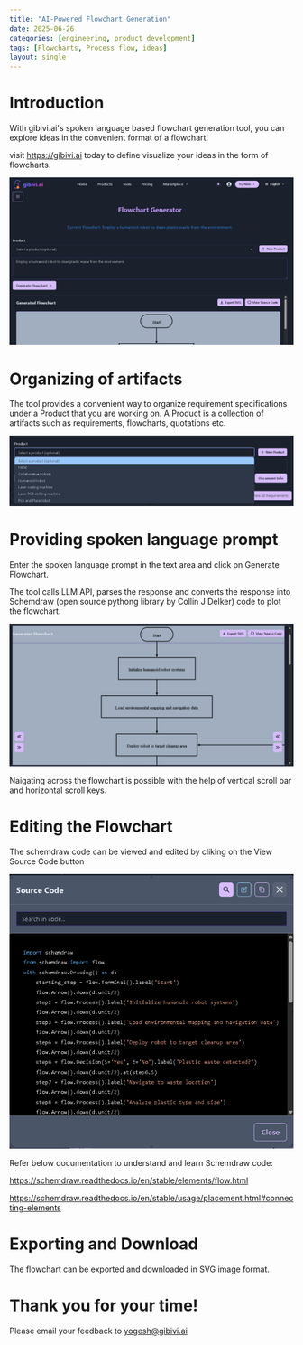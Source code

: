 ```yaml
---
title: "AI-Powered Flowchart Generation"
date: 2025-06-26
categories: [engineering, product development]
tags: [Flowcharts, Process flow, ideas]
layout: single
---
```


# Introduction
With gibivi.ai's spoken language based flowchart generation tool, you can explore ideas in the convenient format of a flowchart!

visit https://gibivi.ai today to define visualize your ideas in the form of flowcharts.

![alt text](/assets/images/2025-06-26-gibivi-fcgen/image1.png)

# Organizing of artifacts

The tool provides a convenient way to organize requirement specifications under a Product that you are working on. A Product is a collection of artifacts such as requirements, flowcharts, quotations etc.

![alt text](/assets/images/2025-06-26-gibivi-fcgen/image2.png)

# Providing spoken language prompt

Enter the spoken language prompt in the text area and click on Generate Flowchart.

The tool calls LLM API, parses the response and converts the response into Schemdraw (open source pythong library by Collin J Delker) code to plot the flowchart.

![alt text](/assets/images/2025-06-26-gibivi-fcgen/image3.png)

Naigating across the flowchart is possible with the help of vertical scroll bar and horizontal scroll keys.

# Editing the Flowchart

The schemdraw code can be viewed and edited by cliking on the View Source Code button

![alt text](/assets/images/2025-06-26-gibivi-fcgen/image4.png)

Refer below documentation to understand and learn Schemdraw code:

https://schemdraw.readthedocs.io/en/stable/elements/flow.html

https://schemdraw.readthedocs.io/en/stable/usage/placement.html#connecting-elements

# Exporting and Download

The flowchart can be exported and downloaded in SVG image format.

# Thank you for your time!

Please email your feedback to yogesh@gibivi.ai

